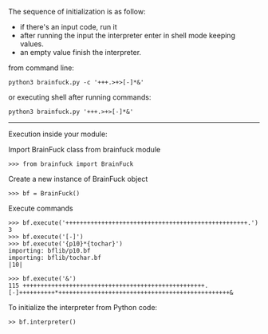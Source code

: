 The sequence of initialization is as follow:
- if there's an input code, run it
- after running the input the interpreter enter in 
  shell mode keeping values.
- an empty value finish the interpreter.

from command line:

```
python3 brainfuck.py -c '+++.>+>[-]*&'
```

or executing shell after running commands:

```
python3 brainfuck.py '+++.>+>[-]*&'
```

---

Execution inside your module:

Import BrainFuck class from brainfuck module

```
>>> from brainfuck import BrainFuck
```

Create a new instance of BrainFuck object

```
>>> bf = BrainFuck()
```

Execute commands

```
>>> bf.execute('+++++++++++++++++++++++++++++++++++++++++++++++++++.')
3
>>> bf.execute('[-]')
>>> bf.execute('{p10}*{tochar}')
importing: bflib/p10.bf
importing: bflib/tochar.bf
|10|

>>> bf.execute('&')
115 +++++++++++++++++++++++++++++++++++++++++++++++++++.[-]++++++++++*++++++++++++++++++++++++++++++++++++++++++++++++&
```

To initialize the interpreter from Python code:
```
>> bf.interpreter()
```
